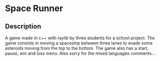 # Space Runner
## Description
A game made in c++ with raylib by three students for a school project. The game consists in moving a spaceship between three lanes to evade some asteroids moving from the top to the bottom. The game also has a start, pause, win and loss menu. Also sorry for the mixed languages comments...

